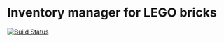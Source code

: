 Inventory manager for LEGO bricks
=================================

[![Build Status](https://travis-ci.org/jncraton/bricki.svg?branch=master)](https://travis-ci.org/jncraton/bricki)
